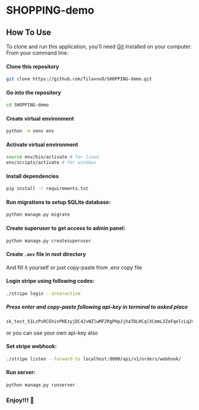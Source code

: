# SHOPPING-demo

## How To Use

To clone and run this application, you'll need [Git](https://git-scm.com) installed on your computer. From your command line:


#### Clone this repository

``` bash
git clone https://github.com/TilavovD/SHOPPING-demo.git
```


#### Go into the repository

``` bash
cd SHOPPING-demo
```

#### Create virtual environment

``` bash
python -m venv env
```


#### Activate virtual environment 

``` bash
source env/bin/activate # for linux
env/scripts/activate # for windows
```


#### Install dependencies

``` bash
pip install -r requirements.txt
```

#### Run migrations to setup SQLite database:
``` bash
python manage.py migrate
```

#### Create superuser to get access to admin panel:
``` bash
python manage.py createsuperuser
```

#### Create `.env` file in root directory
And fill it yourself or just copy-paste from .env copy file

#### Login stripe using following codes:
``` bash
./stripe login --interactive
```

##### Press enter and copy-paste following api-key in terminal to asked place
``` bash
sk_test_51LzPsRCGhinPHEzyjDC42vWZlwMF2RgPHpJjhaTDLHCqlXCmmL3ZoFqelcLq2vhUD4TLJaZkp48sBYYt7QDQ6DNr004XGmzKDt
```
or you can use your own api-key also


#### Set stripe webhook:
``` bash
./stripe listen --forward-to localhost:8000/api/v1/orders/webhook/
```

#### Run server:
``` bash
python manage.py runserver
```

### Enjoy!!! 🥂
